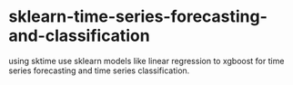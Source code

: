# sklearn-time-series-forecasting-and-classification
using sktime use sklearn models like linear regression to xgboost for time series forecasting and time series classification.
